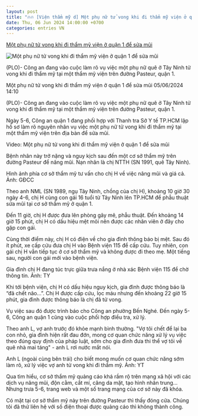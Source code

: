 ```yaml
---
layout: post
title: "🔥🔥 [Viện thẩm mỹ d] Một phụ nữ tử vong khi đi thẩm mỹ viện ở quận 1 để sửa mũi"
date: Thu, 06 Jun 2024 14:00:00 +0700
categories: entries VN
---
```

[Một phụ nữ tử vong khi đi thẩm mỹ viện ở quận 1 để sửa mũi](https://plo.vn/mot-phu-nu-tu-vong-khi-di-tham-my-vien-o-quan-1-de-sua-mui-post794180.html)

![Một phụ nữ tử vong khi đi thẩm mỹ viện ở quận 1 để sửa mũi](https://image.plo.vn/1200x630/Uploaded/2024/wpdhnwcjw/2024_06_05/nguoi-phu-nu-o-tay-ninh-tu-vong-khi-di-tham-my-o-quan-1-de-sua-mui-8397.jpg.webp)

(PLO)- Công an đang vào cuộc làm rõ vụ việc một phụ nữ quê ở Tây Ninh tử vong khi đi thẩm mỹ tại một thẩm mỹ viện trên đường Pasteur, quận 1.

Một phụ nữ tử vong khi đi thẩm mỹ viện ở quận 1 để sửa mũi 05/06/2024 14:10

(PLO)- Công an đang vào cuộc làm rõ vụ việc một phụ nữ quê ở Tây Ninh tử vong khi đi thẩm mỹ tại một thẩm mỹ viện trên đường Pasteur, quận 1.

Ngày 5-6, Công an quận 1 đang phối hợp với Thanh tra Sở Y tế TP.HCM lập hồ sơ làm rõ nguyên nhân vụ việc một phụ nữ tử vong khi đi thẩm mỹ tại một thẩm mỹ viện trên địa bàn để sửa mũi.

Video: Một phụ nữ tử vong khi đi thẩm mỹ viện ở quận 1 để sửa mũi

Bệnh nhân này trở nặng và nguy kịch sau đến một cơ sở thẩm mỹ trên đường Pasteur để nâng mũi. Nạn nhân là chị NTTH (SN 1991, quê Tây Ninh).

Hình ảnh phía cơ sở thẩm mỹ tư vấn cho chị H về việc nâng mũi và giá cả. Ảnh: GĐCC

Theo anh NML (SN 1989, ngụ Tây Ninh, chồng của chị H), khoảng 10 giờ 30 ngày 4-6, chị H cùng con gái 16 tuổi từ Tây Ninh lên TP.HCM để phẫu thuật sửa mũi tại cơ sở thẩm mỹ ở quận 1.

Đến 11 giờ, chị H được đưa lên phòng gây mê, phẫu thuật. Đến khoảng 14 giờ 15 phút, chị H có dấu hiệu mệt mỏi nên được các nhân viên ở đây cho gặp con gái.

Cùng thời điểm này, chị H có điện về cho gia đình thông báo bị mệt. Sau đó ít phút, xe cấp cứu đưa chị H vào Bệnh viện 115 để cấp cứu. Tuy nhiên, con gái chị H vẫn tiếp tục ở cơ sở thẩm mỹ và không được đi theo mẹ. Một tiếng sau, người con gái mới vào bệnh viện.

Gia đình chị H đang túc trực giữa trưa nắng ở nhà xác Bệnh viện 115 để chờ thông tin. Ảnh: TY

Khi tới bệnh viện, chị H có dấu hiệu nguy kịch, gia đình được thông báo là “đã chết não…”. Chị H được cấp cứu, lọc máu nhưng đến khoảng 22 giờ 15 phút, gia đình được thông báo là chị đã tử vong.

Vụ việc sau đó được trình báo cho Công an phường Bến Nghé. Đến ngày 5-6, Công an quận 1 cũng vào cuộc phối hợp điều tra, xử lý.

Theo anh L, vợ anh trước đó khỏe mạnh bình thường. "Vợ tôi chết để lại ba con nhỏ, gia đình hiện rất đau đớn, mong cơ quan chức năng xử lý vụ việc theo đúng quy định của pháp luật, sớm cho gia đình đưa thi thể vợ tôi về quê nhà mai táng" - anh L rơi nước mắt nói.

Anh L (ngoài cùng bên trái) cho biết mong muốn cơ quan chức năng sớm làm rõ, xử lý việc vợ anh tử vong khi đi thẩm mỹ. Ảnh: YT

Qua tìm hiểu, cơ sở thẩm mỹ quảng cáo khá rầm rộ trên mạng xã hội với các dịch vụ nâng mũi, độn cằm, cắt mí, căng da mặt, tạo hình nhân trung… Nhưng trưa 5-6, trang web và một số trang mạng của cơ sở này đã khóa.

Có mặt tại cơ sở thẩm mỹ này trên đường Pasteur thì thấy đóng cửa. Chúng tôi đã thử liên hệ với số điện thoại được quảng cáo thì không thành công.

